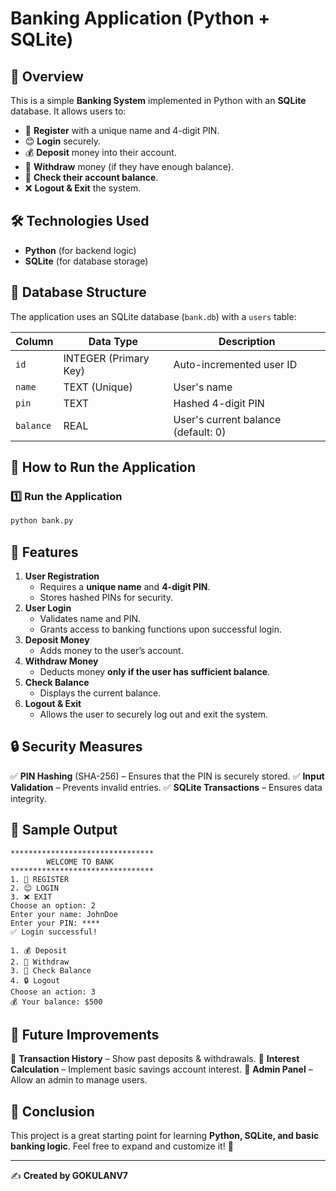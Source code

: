 # Banking Application (Python + SQLite)

## 📌 Overview

This is a simple **Banking System** implemented in Python with an **SQLite** database. It allows users to:

- 🥳 **Register** with a unique name and 4-digit PIN.
- 😊 **Login** securely.
- 💰 **Deposit** money into their account.
- 💸 **Withdraw** money (if they have enough balance).
- 🏦 **Check their account balance**.
- ❌ **Logout & Exit** the system.

## 🛠️ Technologies Used

- **Python** (for backend logic)
- **SQLite** (for database storage)

## 📂 Database Structure

The application uses an SQLite database (`bank.db`) with a `users` table:

| Column    | Data Type             | Description                         |
| --------- | --------------------- | ----------------------------------- |
| `id`      | INTEGER (Primary Key) | Auto-incremented user ID            |
| `name`    | TEXT (Unique)         | User's name                         |
| `pin`     | TEXT                  | Hashed 4-digit PIN                  |
| `balance` | REAL                  | User's current balance (default: 0) |

## 🚀 How to Run the Application

### 1️⃣ **Run the Application**

```sh
python bank.py
```

## 🏦 Features

1. **User Registration**
   - Requires a **unique name** and **4-digit PIN**.
   - Stores hashed PINs for security.
2. **User Login**
   - Validates name and PIN.
   - Grants access to banking functions upon successful login.
3. **Deposit Money**
   - Adds money to the user’s account.
4. **Withdraw Money**
   - Deducts money **only if the user has sufficient balance**.
5. **Check Balance**
   - Displays the current balance.
6. **Logout & Exit**
   - Allows the user to securely log out and exit the system.

## 🔒 Security Measures

✅ **PIN Hashing** (SHA-256) – Ensures that the PIN is securely stored. ✅ **Input Validation** – Prevents invalid entries. ✅ **SQLite Transactions** – Ensures data integrity.

## 📸 Sample Output

```
********************************
        WELCOME TO BANK         
********************************
1. 🥳 REGISTER
2. 😊 LOGIN
3. ❌ EXIT
Choose an option: 2
Enter your name: JohnDoe
Enter your PIN: ****
✅ Login successful!

1. 💰 Deposit
2. 💸 Withdraw
3. 🏦 Check Balance
4. 🔒 Logout
Choose an action: 3
💰 Your balance: $500
```

## 📌 Future Improvements

🔹 **Transaction History** – Show past deposits & withdrawals. 🔹 **Interest Calculation** – Implement basic savings account interest. 🔹 **Admin Panel** – Allow an admin to manage users.

## 🎯 Conclusion

This project is a great starting point for learning **Python, SQLite, and basic banking logic**. Feel free to expand and customize it! 🚀

---

✍️ **Created by  GOKULANV7**

